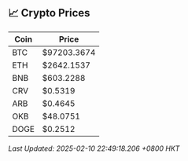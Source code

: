 ## 📈 Crypto Prices

| Coin | Price |
| ---- | ----- |
| BTC | $97203.3674 |
| ETH | $2642.1537 |
| BNB | $603.2288 |
| CRV | $0.5319 |
| ARB | $0.4645 |
| OKB | $48.0751 |
| DOGE | $0.2512 |

_Last Updated: 2025-02-10 22:49:18.206 +0800 HKT_